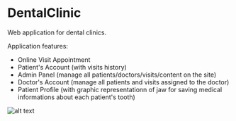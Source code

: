 # DentalClinic
Web application for dental clinics. 

Application features:
- Online Visit Appointment
- Patient's Account (with visits history)
- Admin Panel (manage all patients/doctors/visits/content on the site)
- Doctor's Account (manage all patients and visits assigned to the doctor)
- Patient Profile (with graphic representationn of jaw for saving medical informations about each patient's tooth)


![alt text](https://i.ibb.co/5kcCQgN/dentacare.jpg)
